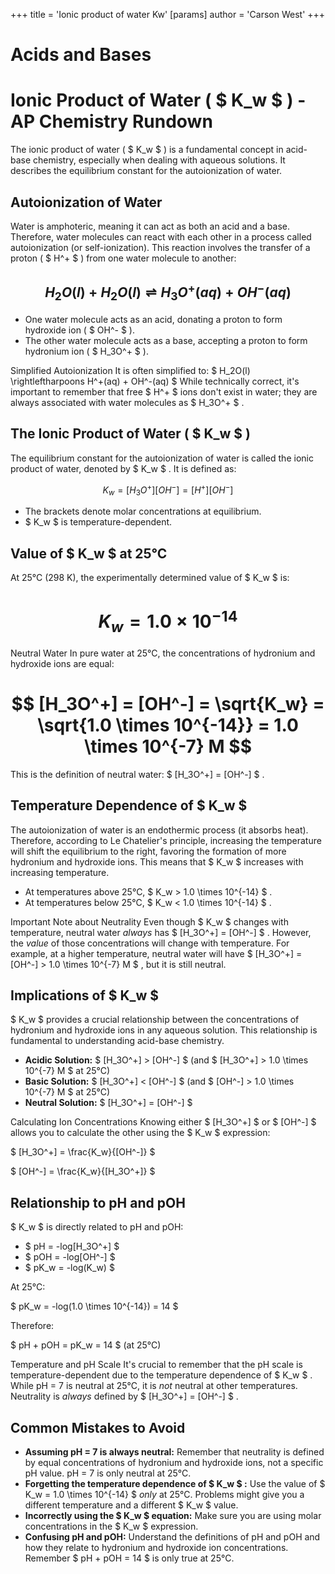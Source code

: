 +++
 title = 'Ionic product of water Kw'
[params]
	author = 'Carson West'
+++
# Acids and Bases
# Ionic Product of Water ( $ K_w $ ) - AP Chemistry Rundown

The ionic product of water ( $ K_w $ ) is a fundamental concept in acid-base chemistry, especially when dealing with aqueous solutions. It describes the equilibrium constant for the autoionization of water.

## Autoionization of Water

Water is amphoteric, meaning it can act as both an acid and a base.  Therefore, water molecules can react with each other in a process called autoionization (or self-ionization). This reaction involves the transfer of a proton ( $ H^+ $ ) from one water molecule to another:

##  $$ H_2O(l) + H_2O(l) \rightleftharpoons H_3O^+(aq) + OH^-(aq) $$  
*   One water molecule acts as an acid, donating a proton to form hydroxide ion ( $ OH^- $ ).
*   The other water molecule acts as a base, accepting a proton to form hydronium ion ( $ H_3O^+ $ ).

Simplified Autoionization
It is often simplified to:
 $ H_2O(l) \rightleftharpoons H^+(aq) + OH^-(aq) $ 
While technically correct, it's important to remember that free  $ H^+ $  ions don't exist in water; they are always associated with water molecules as  $ H_3O^+ $ .

## The Ionic Product of Water ( $ K_w $ )

The equilibrium constant for the autoionization of water is called the ionic product of water, denoted by  $ K_w $ . It is defined as:

 $$ K_w = [H_3O^+][OH^-] = [H^+][OH^-] $$  
*   The brackets denote molar concentrations at equilibrium.
*    $ K_w $  is temperature-dependent.

## Value of  $ K_w $  at 25°C

At 25°C (298 K), the experimentally determined value of  $ K_w $  is:

#  $$ K_w = 1.0 \times 10^{-14} $$  
Neutral Water
In pure water at 25°C, the concentrations of hydronium and hydroxide ions are equal:

#  $$ [H_3O^+] = [OH^-] = \sqrt{K_w} = \sqrt{1.0 \times 10^{-14}} = 1.0 \times 10^{-7} M $$  
This is the definition of neutral water:  $ [H_3O^+] = [OH^-] $ .

## Temperature Dependence of  $ K_w $ 

The autoionization of water is an endothermic process (it absorbs heat).  Therefore, according to Le Chatelier's principle, increasing the temperature will shift the equilibrium to the right, favoring the formation of more hydronium and hydroxide ions.  This means that  $ K_w $  increases with increasing temperature.

*   At temperatures above 25°C,  $ K_w > 1.0 \times 10^{-14} $ .
*   At temperatures below 25°C,  $ K_w < 1.0 \times 10^{-14} $ .

Important Note about Neutrality
Even though  $ K_w $  changes with temperature, neutral water *always* has  $ [H_3O^+] = [OH^-] $ . However, the *value* of those concentrations will change with temperature.  For example, at a higher temperature, neutral water will have  $ [H_3O^+] = [OH^-] > 1.0 \times 10^{-7} M $ , but it is still neutral.

## Implications of  $ K_w $ 

 $ K_w $  provides a crucial relationship between the concentrations of hydronium and hydroxide ions in any aqueous solution. This relationship is fundamental to understanding acid-base chemistry.

*   **Acidic Solution:**  $ [H_3O^+] > [OH^-] $   (and  $ [H_3O^+] > 1.0 \times 10^{-7} M $  at 25°C)
*   **Basic Solution:**  $ [H_3O^+] < [OH^-] $  (and  $ [OH^-] > 1.0 \times 10^{-7} M $  at 25°C)
*   **Neutral Solution:**  $ [H_3O^+] = [OH^-] $ 

Calculating Ion Concentrations
Knowing either  $ [H_3O^+] $  or  $ [OH^-] $  allows you to calculate the other using the  $ K_w $  expression:

 $ [H_3O^+] = \frac{K_w}{[OH^-]} $ 

 $ [OH^-] = \frac{K_w}{[H_3O^+]} $ 

## Relationship to pH and pOH

 $ K_w $  is directly related to pH and pOH:

*    $ pH = -log[H_3O^+] $ 
*    $ pOH = -log[OH^-] $ 
*    $ pK_w = -log(K_w) $ 

At 25°C:

 $ pK_w = -log(1.0 \times 10^{-14}) = 14 $ 

Therefore:

 $ pH + pOH = pK_w = 14 $  (at 25°C)

Temperature and pH Scale
It's crucial to remember that the pH scale is temperature-dependent due to the temperature dependence of  $ K_w $ . While pH = 7 is neutral at 25°C, it is *not* neutral at other temperatures. Neutrality is *always* defined by  $ [H_3O^+] = [OH^-] $ .

## Common Mistakes to Avoid

*   **Assuming pH = 7 is always neutral:** Remember that neutrality is defined by equal concentrations of hydronium and hydroxide ions, not a specific pH value. pH = 7 is only neutral at 25°C.
*   **Forgetting the temperature dependence of  $ K_w $ :** Use the value of  $ K_w = 1.0 \times 10^{-14} $  *only* at 25°C. Problems might give you a different temperature and a different  $ K_w $  value.
*   **Incorrectly using the  $ K_w $  equation:** Make sure you are using molar concentrations in the  $ K_w $  expression.
*   **Confusing pH and pOH:** Understand the definitions of pH and pOH and how they relate to hydronium and hydroxide ion concentrations.  Remember  $ pH + pOH = 14 $  is only true at 25°C.
